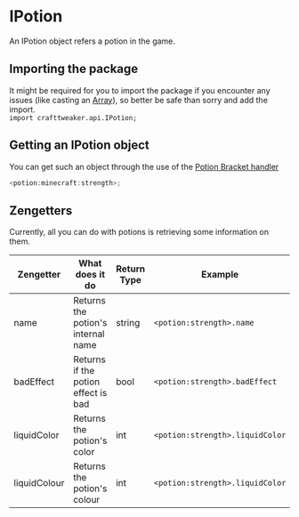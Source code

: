 # IPotion

An IPotion object refers a potion in the game.

## Importing the package
It might be required for you to import the package if you encounter any issues (like casting an [Array](/AdvancedFunctions/Arrays_and_Loops)), so better be safe than sorry and add the import.  
`import crafttweaker.api.IPotion;`

## Getting an IPotion object
You can get such an object through the use of the [Potion Bracket handler](/Vanilla/Brackets/Bracket_Potion)

```Java
<potion:minecraft:strength>;
```

## Zengetters

Currently, all you can do with potions is retrieving some information on them.

| Zengetter    | What does it do                     | Return Type | Example                         |
|--------------|-------------------------------------|-------------|---------------------------------|
| name         | Returns the potion's internal name  | string      | `<potion:strength>.name`        |
| badEffect    | Returns if the potion effect is bad | bool        | `<potion:strength>.badEffect`   |
| liquidColor  | Returns the potion's color          | int         | `<potion:strength>.liquidColor` |
| liquidColour | Returns the potion's colour         | int         | `<potion:strength>.liquidColor` |
